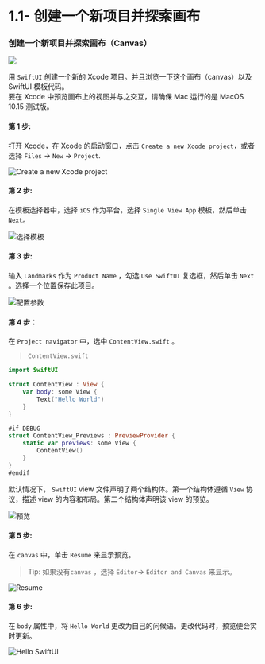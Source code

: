 # 1.1- 创建一个新项目并探索画布

### 创建一个新项目并探索画布（Canvas）

![](../../../.gitbook/assets/1.0.gif)

用 `SwiftUI` 创建一个新的 Xcode 项目。并且浏览一下这个画布（canvas）以及 SwiftUI 模板代码。  
要在 Xcode 中预览画布上的视图并与之交互，请确保 Mac 运行的是 MacOS 10.15 测试版。

#### 第 1 步: 

打开 Xcode，在 Xcode 的启动窗口，点击 `Create a new Xcode project`，或者选择 `Files` -&gt; `New` -&gt; `Project`.

![Create a new Xcode project](../../../.gitbook/assets/snip20190626_1.png)

#### 第 2 步:

在模板选择器中，选择 `iOS` 作为平台，选择 `Single View App` 模板，然后单击 `Next`。

![&#x9009;&#x62E9;&#x6A21;&#x677F;](../../../.gitbook/assets/snip20190626_2.png)

#### 第 3 步:

输入 `Landmarks` 作为 `Product Name` ，勾选 `Use SwiftUI` 复选框，然后单击 `Next` 。选择一个位置保存此项目。

![&#x914D;&#x7F6E;&#x53C2;&#x6570;](../../../.gitbook/assets/snip20190626_3.png)

#### 第 4 步：

在 `Project navigator` 中，选中 `ContentView.swift` 。

> `ContentView.swift`

```swift
import SwiftUI

struct ContentView : View {
    var body: some View {
        Text("Hello World")
    }
}

#if DEBUG
struct ContentView_Previews : PreviewProvider {
    static var previews: some View {
        ContentView()
    }
}
#endif
```

默认情况下， `SwiftUI` view 文件声明了两个结构体。第一个结构体遵循 `View` 协议，描述 view 的内容和布局。第二个结构体声明该 view 的预览。

![&#x9884;&#x89C8;](../../../.gitbook/assets/snip20190626_4.png)

#### 第 5 步: 

在 `canvas` 中，单击 `Resume` 来显示预览。

> Tip: 如果没有`canvas` ，选择 `Editor`-&gt; `Editor and Canvas` 来显示。

![Resume](../../../.gitbook/assets/snip20190626_5.png)

#### 第 6 步:

在 `body` 属性中，将 `Hello World` 更改为自己的问候语。更改代码时，预览便会实时更新。

![Hello SwiftUI](../../../.gitbook/assets/simulator-screen-shot-iphone-x-2019-06-26-at-20.57.42.png)





